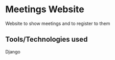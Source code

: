 # Meetings Website

Website to show meetings and to register to them

## Tools/Technologies used
Django